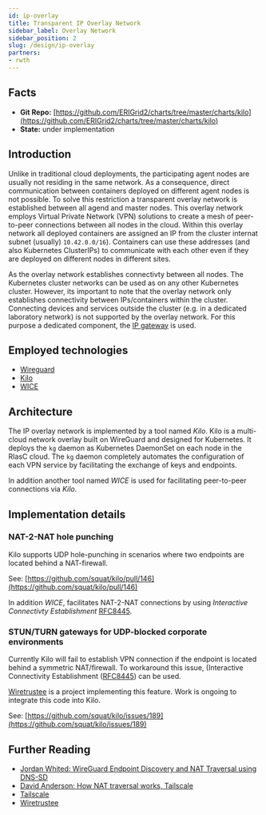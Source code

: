 ```yaml
---
id: ip-overlay
title: Transparent IP Overlay Network
sidebar_label: Overlay Network
sidebar_position: 2
slug: /design/ip-overlay
partners:
- rwth
---
```


## Facts

- **Git Repo:** [https://github.com/ERIGrid2/charts/tree/master/charts/kilo](https://github.com/ERIGrid2/charts/tree/master/charts/kilo)
- **State:** under implementation

## Introduction

Unlike in traditional cloud deployments, the participating agent nodes are usually not residing in the same network.
As a consequence, direct communication between containers deployed on different agent nodes is not possible.
To solve this restriction a transparent overlay network is established between all agend and master nodes.
This overlay network employs Virtual Private Network (VPN) solutions to create a mesh of peer-to-peer connections between all nodes in the cloud.
Within this overlay network all deployed containers are assigned an IP from the cluster internat subnet (usually) `10.42.0.0/16`).
Containers can use these addresses (and also Kubernetes ClusterIPs) to communicate with each other even if they are deployed on different nodes in different sites.

As the overlay network establishes connectivty between all nodes.
The Kubernetes cluster networks can be used as on any other Kubernetes cluster.
However, its important to note that the overlay network only establishes connectivity between IPs/containers within the cluster.
Connecting devices and services outside the cluster (e.g. in a dedicated laboratory network) is not supported by the overlay network.
For this purpose a dedicated component, the [IP gateway](ip-gateway.md) is used.

## Employed technologies

- [Wireguard](https://www.wireguard.com/)
- [Kilo](https://github.com/squat/kilo)
- [WICE](https://github.com/ERIGrid2/wice)

## Architecture

The IP overlay network is implemented by a tool named _Kilo_.
Kilo is a multi-cloud network overlay built on WireGuard and designed for Kubernetes.
It deploys the `kg` daemon as Kubernetes DaemonSet on each node in the RIasC cloud.
The `kg` daemon completely automates the configuration of each VPN service by facilitating the exchange of keys and endpoints.

In addition another tool named _WICE_ is used for facilitating peer-to-peer connections via _Kilo_.

## Implementation details

### NAT-2-NAT hole punching

Kilo supports UDP hole-punching in scenarios where two endpoints are located behind a NAT-firewall.

See: [https://github.com/squat/kilo/pull/146](https://github.com/squat/kilo/pull/146)

In addition _WICE_, facilitates NAT-2-NAT connections by using _Interactive Connectivty Establishment_ [RFC8445](https://datatracker.ietf.org/doc/html/rfc8445).

### STUN/TURN gateways for UDP-blocked corporate environments

Currently Kilo will fail to establish VPN connection if the endpoint is located behind a symmetric NAT/firewall.
To workaround this issue, (Interactive Connectivity Establishment ([RFC8445](https://en.wikipedia.org/wiki/Interactive_Connectivity_Establishment)) can be used.

[Wiretrustee](https://wiretrustee.com/) is a project implementing this feature.
Work is ongoing to integrate this code into Kilo.

See: [https://github.com/squat/kilo/issues/189](https://github.com/squat/kilo/issues/189)

## Further Reading

- [Jordan Whited: WireGuard Endpoint Discovery and NAT Traversal using DNS-SD](https://www.jordanwhited.com/posts/wireguard-endpoint-discovery-nat-traversal/)
- [David Anderson: How NAT traversal works, Tailscale](https://tailscale.com/blog/how-nat-traversal-works/)
- [Tailscale](https://tailscale.com/)
- [Wiretrustee](https://wiretrustee.com/)
